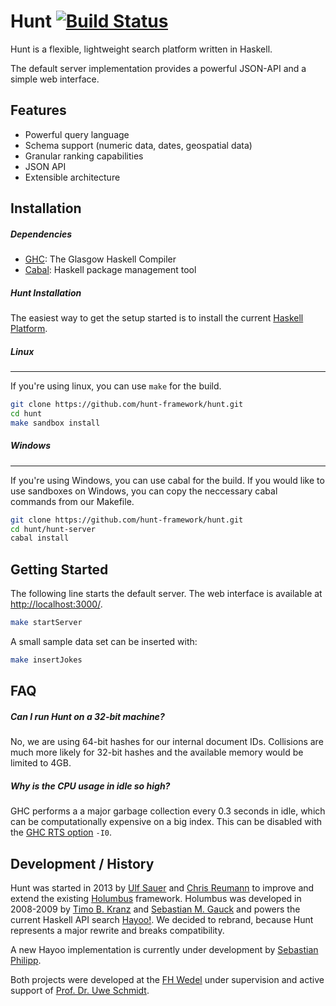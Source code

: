 Hunt [![Build Status](https://travis-ci.org/hunt-framework/hunt.svg)](https://travis-ci.org/hunt-framework/hunt)
====================

Hunt is a flexible, lightweight search platform written in Haskell.

The default server implementation provides a powerful JSON-API and a simple web interface.

Features
----

- Powerful query language
- Schema support (numeric data, dates, geospatial data)
- Granular ranking capabilities
- JSON API
- Extensible architecture


Installation
----

##### Dependencies

  - [GHC](https://www.haskell.org/ghc/): The Glasgow Haskell Compiler
  - [Cabal](http://www.haskell.org/cabal/): Haskell package management tool

<!--- - Compression
  - [zlib][zlib] compression library
  - [bzip2][bzip] compression library
  - [Snappy][snappy] compression library
deb: `apt-get install ghc cabal-install zlib1g-dev libbz2-dev libsnappy-dev`
-->

##### Hunt Installation

The easiest way to get the setup started is to install the current [Haskell Platform](https://www.haskell.org/platform/). 

##### Linux
----

If you're using linux, you can use ``make`` for the build.

```bash
git clone https://github.com/hunt-framework/hunt.git
cd hunt
make sandbox install
```

##### Windows
----

If you're using Windows, you can use cabal for the build. If you would like to use sandboxes on Windows, you can copy the neccessary cabal commands from our Makefile. 

```bash
git clone https://github.com/hunt-framework/hunt.git
cd hunt/hunt-server
cabal install
```

Getting Started
----

The following line starts the default server.
The web interface is available at [http://localhost:3000/](http://localhost:3000/).

```bash
make startServer
```

A small sample data set can be inserted with:

```bash
make insertJokes
```


FAQ
----
<!---
##### The installation fails with "Missing dependency on a foreign library: * Missing (or bad) header file: zlib.h * Missing C library: z".
zlib1g-dev
The [zlib][zlib] compression library is missing. Install from source or use the distribution
packages (deb: `zlib1g-dev`).

##### The installation fails with "Missing dependency on a foreign library: * Missing (or bad) header file: bzlib.h * Missing C library: bz2".
The [bzip2][bzip] compression library is missing. Install from source or use the distribution
packages (deb: `libbz2-dev`).

##### The installation fails with "...Snappy failure message...".
The [Snappy][snappy] compression library is missing. Install from source or use the distribution
packages (deb: `libsnappy-dev`).
-->

##### Can I run Hunt on a 32-bit machine?
No, we are using 64-bit hashes for our internal document IDs. Collisions are much more likely for 32-bit hashes and the available memory would be limited to 4GB.

##### Why is the CPU usage in idle so high?
GHC performs a a major garbage collection every 0.3 seconds in idle, which can be computationally
expensive on a big index. This can be disabled with the [GHC RTS option][ghc-rts] `-I0`.


Development / History
----

Hunt was started in 2013 by [Ulf Sauer][ulf] and [Chris Reumann][chris] to improve and extend the
existing [Holumbus][holumbus] framework.
Holumbus was developed in 2008-2009 by [Timo B. Kranz][timo] and [Sebastian M. Gauck][sebastian] and
powers the current Haskell API search [Hayoo!][hayoo].
We decided to rebrand, because Hunt represents a major rewrite and breaks compatibility.

A new Hayoo implementation is currently under development by [Sebastian Philipp][seb].

Both projects were developed at the [FH Wedel][fhwedel] under supervision and active support of
[Prof. Dr. Uwe Schmidt][uwe].



[hunt-tutorial]: https://github.com/hunt-framework/hunt/tba "Hunt Tutorial"
[hunt-wiki]:     https://github.com/hunt-framework/hunt/tba "Hunt Wiki"

[fhwedel]:       http://www.fh-wedel.de/                    "FH-Wedel: University of Apllied Sciences"
[holumbus]:      https://github.com/fortytools/holumbus     "Holumbus Framework"
[hayoo]:         http://holumbus.fh-wedel.de/hayoo          "Hayoo"

[seb]:           https://github.com/sebastian-philipp       "GitHub: Sebastian Philipp"
[chris]:         https://github.com/chrisreu                "GitHub: Chris Reumann"
[ulf]:           https://github.com/ulfs                    "GitHub: Ulf Sauer"
[timo]:          https://twitter.com/tbk303                 "Twitter: Timo B. Kranz"
[sebastian]:     https://twitter.com/sgauck                 "Twitter: Sebastian M. Gauck"
[uwe]:           http://www.fh-wedel.de/~si/                "FH-Wedel: Prof. Dr. Uwe Schmidt"

[ghc-rts]:       https://www.haskell.org/ghc/docs/latest/html/users_guide/runtime-control.html "GHC RTS options"

[zlib]:          http://www.zlib.net/                       "zlib"
[bzip]:          http://bzip.org/                           "bzip2"
[snappy]:        https://code.google.com/p/snappy/          "Snappy"
